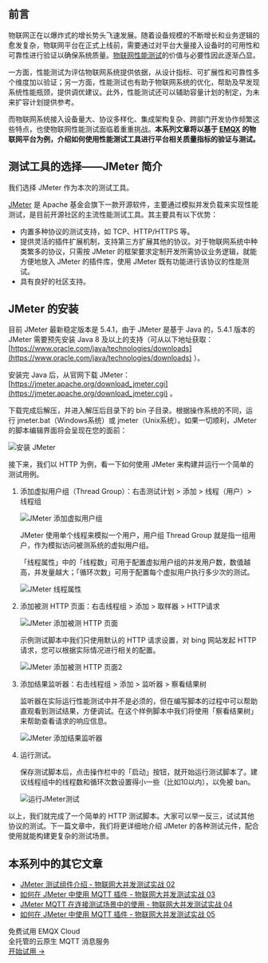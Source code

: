 ## 前言

物联网正在以爆炸式的增长势头飞速发展。随着设备规模的不断增长和业务逻辑的愈发复杂，物联网平台在正式上线前，需要通过对平台大量接入设备时的可用性和可靠性进行验证以确保系统质量。[物联网性能测试](https://www.emqx.com/zh/products/xmeter)的价值与必要性因此逐渐凸显。

一方面，性能测试为评估物联网系统提供依据，从设计指标、可扩展性和可靠性多个维度加以验证；另一方面，性能测试也有助于物联网系统的优化，帮助及早发现系统性能瓶颈，提供调优建议。此外，性能测试还可以辅助容量计划的制定，为未来扩容计划提供参考。

而物联网系统接入设备量大、协议多样化、集成架构复杂、跨部门开发协作频繁这些特点，也使物联网性能测试面临着重重挑战。**本系列文章将以基于 [EMQX](https://www.emqx.com/zh/products/emqx) 的物联网平台为例，介绍如何使用性能测试工具进行平台相关质量指标的验证与测试。**

## 测试工具的选择——JMeter 简介

我们选择 JMeter 作为本次的测试工具。

[JMeter](https://jmeter.apache.org) 是 Apache 基金会旗下一款开源软件，主要通过模拟并发负载来实现性能测试，是目前开源社区的主流性能测试工具。其主要具有以下优势：

- 内置多种协议的测试支持，如 TCP、HTTP/HTTPS 等。
- 提供灵活的插件扩展机制，支持第三方扩展其他的协议。对于物联网系统中种类繁多的协议，只需按 JMeter 的框架要求定制开发所需协议业务逻辑，就能方便地放入 JMeter 的插件库，使用 JMeter 既有功能进行该协议的性能测试。
- 具有良好的社区支持。

## JMeter 的安装

目前 JMeter 最新稳定版本是 5.4.1，由于 JMeter 是基于 Java 的，5.4.1 版本的 JMeter 需要预先安装 Java 8 及以上的支持（可从以下地址获取：[https://www.oracle.com/java/technologies/downloads](https://www.oracle.com/java/technologies/downloads) ）。

安装完 Java 后，从官网下载 JMeter：[https://jmeter.apache.org/download_jmeter.cgi](https://jmeter.apache.org/download_jmeter.cgi) 。

下载完成后解压，并进入解压后目录下的 bin 子目录。根据操作系统的不同，运行 jmeter.bat（Windows系统）或 jmeter（Unix系统）。如果一切顺利，JMeter 的脚本编辑界面将会呈现在您的面前：

![安装 JMeter](https://assets.emqx.com/images/4609157fd7134937f961b7ea865b70a3.png)

接下来，我们以 HTTP 为例，看一下如何使用 JMeter 来构建并运行一个简单的测试用例。

1. 添加虚拟用户组（Thread Group）：右击测试计划 > 添加 > 线程（用户）> 线程组

   ![JMeter 添加虚拟用户组](https://assets.emqx.com/images/30f13fb31cc91973b2b96331eb489caf.png)

   JMeter 使用单个线程来模拟一个用户，用户组 Thread Group 就是指一组用户，作为模拟访问被测系统的虚拟用户组。

   「线程属性」中的「线程数」可用于配置虚拟用户组的并发用户数，数值越高，并发量越大；「循环次数」可用于配置每个虚拟用户执行多少次的测试。

   ![JMeter 线程属性](https://assets.emqx.com/images/912dd10b41740f7d96c24bbec526703f.png)

2. 添加被测 HTTP 页面：右击线程组 > 添加 > 取样器 > HTTP请求

   ![JMeter 添加被测 HTTP 页面](https://assets.emqx.com/images/ea70b47f38d2dab43bb24315a8e1ed72.png)

   示例测试脚本中我们只使用默认的 HTTP 请求设置，对 bing 网站发起 HTTP 请求，您可以根据实际情况进行相关的配置。

   ![JMeter 添加被测 HTTP 页面2](https://assets.emqx.com/images/cbe81f4bd52ef37b72e8ad9bea08c21f.png)

3. 添加结果监听器：右击线程组 > 添加 > 监听器 > 察看结果树

   监听器在实际运行性能测试中并不是必须的，但在编写脚本的过程中可以帮助直观看到测试结果，方便调试。在这个样例脚本中我们将使用「察看结果树」来帮助查看请求的响应信息。

   ![JMeter 添加结果监听器](https://assets.emqx.com/images/c077ea6fea30948e41ca60e5aad2176b.png)

4. 运行测试。

   保存测试脚本后，点击操作栏中的「启动」按钮，就开始运行测试脚本了。建议线程组中的线程数和循环次数设置得小一些（比如10以内），以免被 ban。

   ![运行JMeter测试](https://assets.emqx.com/images/f6f9b1200acc5db71be4a0e26aa8ba35.png)

以上，我们就完成了一个简单的 HTTP 测试脚本。大家可以举一反三，试试其他协议的测试。下一篇文章中，我们将更详细地介绍 JMeter 的各种测试元件，配合使用就能构建更复杂的测试场景。

## 本系列中的其它文章

- [JMeter 测试组件介绍 - 物联网大并发测试实战 02](https://www.emqx.com/zh/blog/introduction-to-jmeter-test-components)
- [如何在 JMeter 中使用 MQTT 插件 - 物联网大并发测试实战 03](https://www.emqx.com/zh/blog/how-to-use-the-mqtt-plugin-in-jmeter)
- [JMeter MQTT 在连接测试场景中的使用 - 物联网大并发测试实战 04](https://www.emqx.com/zh/blog/test-mqtt-connection-with-jmeter)
- [如何在 JMeter 中使用 MQTT 插件 - 物联网大并发测试实战 05](https://www.emqx.com/zh/blog/the-use-of-jmeter-mqtt-in-subscription-and-publishing-test-scenarios)


<section class="promotion">
    <div>
        免费试用 EMQX Cloud
        <div class="is-size-14 is-text-normal has-text-weight-normal">全托管的云原生 MQTT 消息服务</div>
    </div>
    <a href="https://accounts-zh.emqx.com/signup?continue=https://cloud.emqx.com/console/deployments/0?oper=new" class="button is-gradient px-5">开始试用 →</a >
</section>
